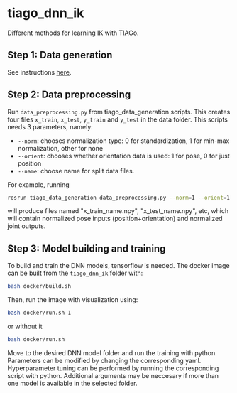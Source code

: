 # tiago_dnn_ik

Different methods for learning IK with TIAGo.

## Step 1: Data generation
See instructions [here](tiago_data_generation/datagen_info.md).

## Step 2: Data preprocessing
Run `data_preprocessing.py` from tiago_data_generation scripts. This creates four files `x_train`, `x_test`, `y_train` and `y_test` in the data folder. This scripts needs 3 parameters, namely:
- `--norm`: chooses normalization type: 0 for standardization, 1 for min-max normalization, other for none
- `--orient`: chooses whether orientation data is used: 1 for pose, 0 for just position
- `--name`: choose name for split data files.

For example, running
```bash
rosrun tiago_data_generation data_preprocessing.py --norm=1 --orient=1 --name='name'
```
will produce files named "x_train_name.npy", "x_test_name.npy", etc, which will contain normalized pose inputs (position+orientation) and normalized joint outputs.

## Step 3: Model building and training
To build and train the DNN models, tensorflow is needed. The docker image can be built from the `tiago_dnn_ik` folder with:
```bash
bash docker/build.sh
```
Then, run the image with visualization using:
```bash
bash docker/run.sh 1
```
or without it
```bash
bash docker/run.sh
```
Move to the desired DNN model folder and run the training with python. Parameters can be modified by changing the corresponding yaml.
Hyperparameter tuning can be performed by running the corresponding script with python. Additional arguments may be neccesary if more than one model is available in the selected folder.
